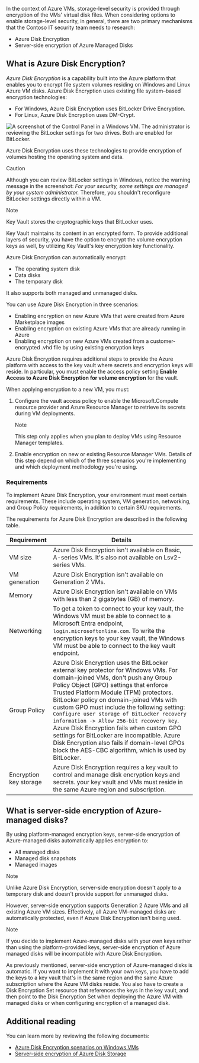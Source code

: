 
In the context of Azure VMs, storage-level security is provided through encryption of the VMs' virtual disk files. When considering options to enable storage-level security, in general, there are two primary mechanisms that the Contoso IT security team needs to research:

- Azure Disk Encryption
- Server-side encryption of Azure Managed Disks

## What is Azure Disk Encryption?

*Azure Disk Encryption* is a capability built into the Azure platform that enables you to encrypt file system volumes residing on Windows and Linux Azure VM disks. Azure Disk Encryption uses existing file system–based encryption technologies:

- For Windows, Azure Disk Encryption uses BitLocker Drive Encryption.
- For Linux, Azure Disk Encryption uses DM-Crypt.

![A screenshot of the Control Panel in a Windows VM. The administrator is reviewing the BitLocker settings for two drives. Both are enabled for BitLocker.](../media/m4-bitlocker-1.png)

Azure Disk Encryption uses these technologies to provide encryption of volumes hosting the operating system and data.

> [!CAUTION]
> Although you can review BitLocker settings in Windows, notice the warning message in the screenshot: *For your security, some settings are managed by your system administrator.* Therefore, you shouldn't reconfigure BitLocker settings directly within a VM.

> [!NOTE]
> Key Vault stores the cryptographic keys that BitLocker uses.

Key Vault maintains its content in an encrypted form. To provide additional layers of security, you have the option to encrypt the volume encryption keys as well, by utilizing Key Vault's key encryption key functionality.

Azure Disk Encryption can automatically encrypt:

- The operating system disk
- Data disks
- The temporary disk

It also supports both managed and unmanaged disks.

You can use Azure Disk Encryption in three scenarios:

- Enabling encryption on new Azure VMs that were created from Azure Marketplace images
- Enabling encryption on existing Azure VMs that are already running in Azure
- Enabling encryption on new Azure VMs created from a customer-encrypted .vhd file by using existing encryption keys

Azure Disk Encryption requires additional steps to provide the Azure platform with access to the key vault where secrets and encryption keys will reside. In particular, you must enable the access policy setting **Enable Access to Azure Disk Encryption for volume encryption** for the vault.

When applying encryption to a new VM, you must:

1. Configure the vault access policy to enable the Microsoft.Compute resource provider and Azure Resource Manager to retrieve its secrets during VM deployments.

   > [!NOTE]
   > This step only applies when you plan to deploy VMs using Resource Manager templates.  

1. Enable encryption on new or existing Resource Manager VMs. Details of this step depend on which of the three scenarios you're implementing and which deployment methodology you're using.

### Requirements

To implement Azure Disk Encryption, your environment must meet certain requirements. These include operating system, VM generation, networking, and Group Policy requirements, in addition to certain SKU requirements.

The requirements for Azure Disk Encryption are described in the following table.

|Requirement|Details|
|----------------------|------------------------------------------------------------|
|VM size|Azure Disk Encryption isn't available on Basic, A-series VMs. It's also not available on Lsv2-series VMs.|
|VM generation|Azure Disk Encryption isn't available on Generation 2 VMs.|
|Memory|Azure Disk Encryption isn't available on VMs with less than 2 gigabytes (GB) of memory.|
|Networking|To get a token to connect to your key vault, the Windows VM must be able to connect to a Microsoft Entra endpoint, `login.microsoftonline.com`. To write the encryption keys to your key vault, the Windows VM must be able to connect to the key vault endpoint.|
|Group Policy|Azure Disk Encryption uses the BitLocker external key protector for Windows VMs. For domain-joined VMs, don't push any Group Policy Object (GPO) settings that enforce Trusted Platform Module (TPM) protectors. BitLocker policy on domain-joined VMs with custom GPO must include the following setting: `Configure user storage of BitLocker recovery information -> Allow 256-bit recovery key`. Azure Disk Encryption fails when custom GPO settings for BitLocker are incompatible. Azure Disk Encryption also fails if domain-level GPOs block the AES-CBC algorithm, which is used by BitLocker.|
|Encryption key storage |Azure Disk Encryption requires a key vault to control and manage disk encryption keys and secrets. your key vault and VMs must reside in the same Azure region and subscription.|

## What is server-side encryption of Azure-managed disks?

By using platform-managed encryption keys, server-side encryption of Azure-managed disks automatically applies encryption to:

- All managed disks
- Managed disk snapshots
- Managed images

> [!NOTE]
> Unlike Azure Disk Encryption, server-side encryption doesn't apply to a temporary disk and doesn't provide support for unmanaged disks.

However, server-side encryption supports Generation 2 Azure VMs and all existing Azure VM sizes. Effectively, all Azure VM–managed disks are automatically protected, even if Azure Disk Encryption isn't being used.

> [!NOTE]
> If you decide to implement Azure-managed disks with your own keys rather than using the platform-provided keys, server-side encryption of Azure managed disks will be incompatible with Azure Disk Encryption.

As previously mentioned, server-side encryption of Azure-managed disks is automatic. If you want to implement it with your own keys, you have to add the keys to a key vault that's in the same region and the same Azure subscription where the Azure VM disks reside. You also have to create a Disk Encryption Set resource that references the keys in the key vault, and then point to the Disk Encryption Set when deploying the Azure VM with managed disks or when configuring encryption of a managed disk.

## Additional reading

You can learn more by reviewing the following documents:

- [Azure Disk Encryption scenarios on Windows VMs](https://aka.ms/disk-encryption-windows?azure-portal=true)
- [Server-side encryption of Azure Disk Storage](https://aka.ms/disk-encryption?azure-portal=true)
